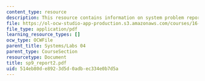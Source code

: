 ```yaml
---
content_type: resource
description: This resource contains information on system problem report sheet.
file: https://ol-ocw-studio-app-production.s3.amazonaws.com/courses/16-01-unified-engineering-i-ii-iii-iv-fall-2005-spring-2006/514eb80de8923d5d0adbec334e0b7d5a_sp9_report2.pdf
file_type: application/pdf
learning_resource_types: []
ocw_type: OCWFile
parent_title: Systems/Labs 04
parent_type: CourseSection
resourcetype: Document
title: sp9_report2.pdf
uid: 514eb80d-e892-3d5d-0adb-ec334e0b7d5a
---
```

